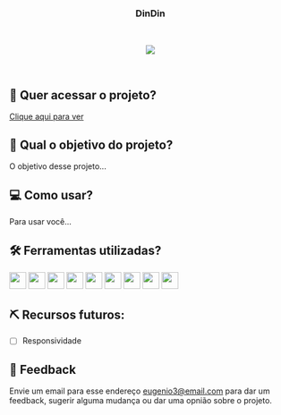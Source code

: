 <h3 align="center">
 DinDin
</h3>
  
<br>
<p align="center">
<img src="https://img.shields.io/badge/status-em%20desenvolvimento-orange?style=for-the-badge"/>
</p>
<br>

## 🔗 Quer acessar o projeto?

[Clique aqui para ver]()

## 🏹 Qual o objetivo do projeto?

O objetivo desse projeto...

## 💻 Como usar?

Para usar você...

## 🛠️ Ferramentas utilizadas?

<div>
 <img height=30 src="https://img.shields.io/badge/Visual_Studio_Code-0078D4?style=for-the-badge&logo=visual%20studio%20code&logoColor=white">
  <img height=30 src="https://img.shields.io/badge/HTML5-E34F26?style=for-the-badge&logo=html5&logoColor=white">
  <img height=30 src="https://img.shields.io/badge/CSS3-1572B6?style=for-the-badge&logo=css3&logoColor=white">
  <img height=30 src="https://img.shields.io/badge/JavaScript-F7DF1E?style=for-the-badge&logo=javascript&logoColor=black">
  <img height=30 src="https://img.shields.io/badge/React-20232A?style=for-the-badge&logo=react&logoColor=61DAFB">
  <img height=30 src="https://img.shields.io/badge/Node.js-43853D?style=for-the-badge&logo=node.js&logoColor=white">
  <img height=30 src="https://img.shields.io/badge/Express.js-404D59?style=for-the-badge">
  <img height=30 src="https://img.shields.io/badge/PostgreSQL-316192?style=for-the-badge&logo=postgresql&logoColor=white">
  <img height=30 src="https://img.shields.io/badge/Heroku-430098?style=for-the-badge&logo=heroku&logoColor=white">
</div>

## ⛏️ Recursos futuros:

- [ ] Responsividade

## 💬 Feedback

Envie um email para esse endereço <eugenio3@email.com> para dar um feedback, sugerir alguma mudança ou dar uma opnião sobre o projeto.
